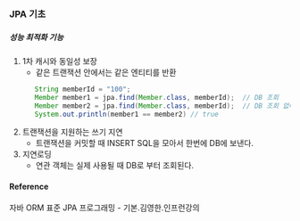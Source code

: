 ### JPA 기초

##### 성능 최적화 기능
1. 1차 캐시와 동일성 보장
    - 같은 트랜잭션 안에서는 같은 엔티티를 반환
    ```java
       String memberId = "100";
       Member member1 = jpa.find(Member.class, memberId);  // DB 조회
       Member member2 = jpa.find(Member.class, memberId);  // DB 조회 없이 캐싱된 값이 반환
       System.out.println(member1 == member2) // true
    ```
1. 트랜잭션을 지원하는 쓰기 지연
    - 트랜잭션을 커밋할 때 INSERT SQL을 모아서 한번에 DB에 보낸다.
1. 지연로딩
    - 연관 객체는 실제 사용될 때 DB로 부터 조회된다.









#### Reference
자바 ORM 표준 JPA 프로그래밍 - 기본.김영한.인프런강의
